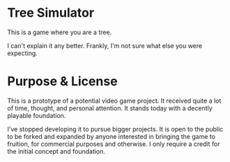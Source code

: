 # Tree Simulator
This is a game where you are a tree.

I can't explain it any better. Frankly, I'm not sure what else you were expecting.

# Purpose & License

This is a prototype of a potential video game project. It received quite a lot of time, thought, and personal attention. It stands today with a decently playable foundation.

I've stopped developing it to pursue bigger projects. It is open to the public to be forked and expanded by anyone interested in bringing the game to fruition, for commercial purposes and otherwise. I only require a credit for the initial concept and foundation.
